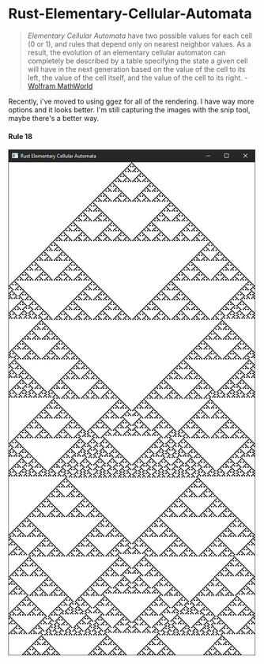 # Rust-Elementary-Cellular-Automata
> _Elementary Cellular Automata_ have two possible values for each cell (0 or 1), and rules that depend only on nearest neighbor values. As a result, the evolution of an elementary cellular automaton can completely be described by a table specifying the state a given cell will have in the next generation based on the value of the cell to its left, the value of the cell itself, and the value of the cell to its right. - [Wolfram MathWorld](http://mathworld.wolfram.com/ElementaryCellularAutomaton.html)

Recently, i've moved  to using ggez for all of the rendering. I have way more options and it looks better. I'm still capturing the images with the snip tool, maybe there's a better way.


#### Rule 18

![Rule 18](https://raw.githubusercontent.com/JacobHaig/Rust_Elementary_Cellular_Automata/master/images/rule18.png)
